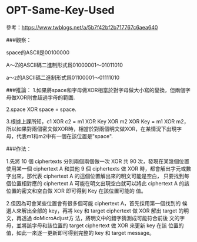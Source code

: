 # OPT-Same-Key-Used

參考：https://www.twblogs.net/a/5b7f42bf2b717767c6aea640 


###觀察：

space的ASCII是00100000

A～Z的ASCII碼二進制形式爲01000001～01011010

a～z的ASCII碼二進制形式爲01100001～01111010



###推論：
1.如果將space和字母做XOR相當於對字母做大小寫的變換，但兩個字母做XOR則會超過字母的範圍.

2.space XOR space = space.

3.根據上課所知，c1 XOR c2 = m1 XOR Key XOR m2 XOR Key = m1 XOR m2，所以如果對兩個密文做XOR時，相當於對兩個明文做XOR，在某情況下出現字母，代表m1和m2中有一個在該位置是"space".
    
   
###作法：

1.先將 10 個 ciphertexts 分別兩個兩個做一次 XOR 共 90 次，發現在某幾個位置使用某一個 ciphertext A 和其他 9 個 ciphertexts 做 XOR 時，都會解出字元或數字出來，那代表 ciphertext A    的這個位置解出來的明文可能是空白， 只要找到每個位置相對應的 ciphertext A 可能在明文出現空白就可以將此 ciphertext A 的該位置的密文和空白做 XOR 即可得到 Key 在該位置可能的 值。

2.但因為可會某些位置會有很多個可能 ciphertext A，首先採用第一個找到的 候選人來解出全部的 key，再將 key 和 target ciphertext 做 XOR 解出 target 的明文，再透過 doMicroAdjust方       法，將明文中的錯字猜測成可能符合前後 文的字母，並將該字母和該位置的 target ciphertext 做 XOR 來更新 key 在該 位置的值，如此一來逐一更新即可得到完整的 key 和 target message。

